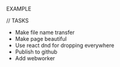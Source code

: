 EXAMPLE


// TASKS

- Make file name transfer
- Make page beautiful
- Use react dnd for dropping everywhere
- Publish to github
- Add webworker
